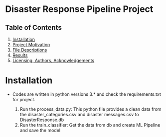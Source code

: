 # Disaster Response Pipeline Project

## Table of Contents

1. <a href = "#Installation"> Installation </a>
2. <a href = "#Project-Motivation" > Project Motivation </a>
3. <a href = "#File-Descriptions" > File Descriptions </a>
4. <a href = "#Results" > Results </a>
5. <a href = "#licensing-authors-acknowledgements" > Licensing, Authors, Acknowledgements </a>


# Installation

- Codes are written in python versions 3.* and check the requirements.txt for project.

    1. Run the process_data.py: This python file provides a clean data from the disaster_categories.csv and disaster messages.csv to DisasterResponse.db
    2. Run the train_classifier: Get the data from db and create ML Pipeline and save the model
  
  
